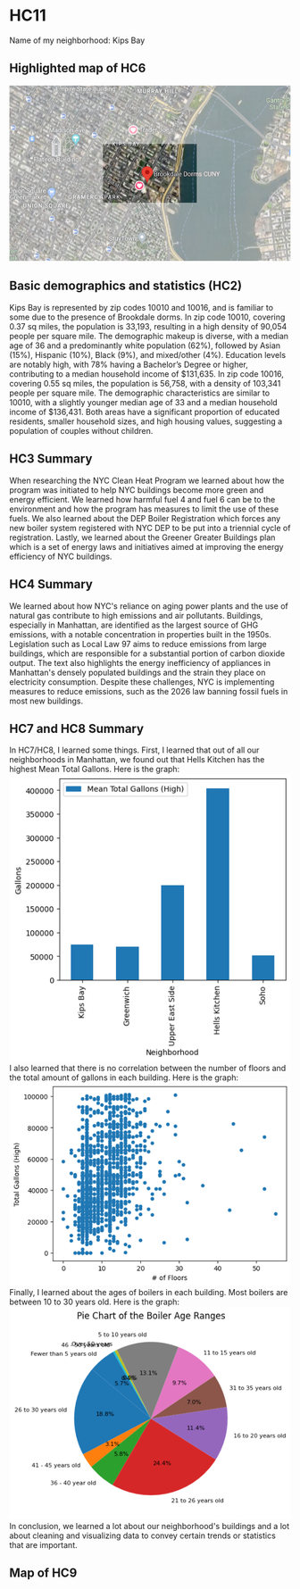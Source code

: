 # HC11
Name of my neighborhood: Kips Bay
## Highlighted map of HC6
![HC6 Highlighted Map](HC6.png)
## Basic demographics and statistics (HC2)
Kips Bay is represented by zip codes 10010 and 10016, and is familiar to some due to the presence of Brookdale dorms. In zip code 10010, covering 0.37 sq miles, the population is 33,193, resulting in a high density of 90,054 people per square mile. The demographic makeup is diverse, with a median age of 36 and a predominantly white population (62%), followed by Asian (15%), Hispanic (10%), Black (9%), and mixed/other (4%). Education levels are notably high, with 78% having a Bachelor’s Degree or higher, contributing to a median household income of $131,635. In zip code 10016, covering 0.55 sq miles, the population is 56,758, with a density of 103,341 people per square mile. The demographic characteristics are similar to 10010, with a slightly younger median age of 33 and a median household income of $136,431. Both areas have a significant proportion of educated residents, smaller household sizes, and high housing values, suggesting a population of couples without children.
## HC3 Summary
When researching the NYC Clean Heat Program we learned about how the program was initiated to help NYC buildings become more green and energy efficient. We learned how harmful fuel 4 and fuel 6 can be to the environment and how the program has measures to limit the use of these fuels. We also learned about the DEP Boiler Registration which forces any new boiler system registered with NYC DEP to be put into a triennial cycle of registration. Lastly, we learned about the Greener Greater Buildings plan which is a set of energy laws and initiatives aimed at improving the energy efficiency of NYC buildings. 
## HC4 Summary
We learned about how NYC's reliance on aging power plants and the use of natural gas contribute to high emissions and air pollutants. Buildings, especially in Manhattan, are identified as the largest source of GHG emissions, with a notable concentration in properties built in the 1950s. Legislation such as Local Law 97 aims to reduce emissions from large buildings, which are responsible for a substantial portion of carbon dioxide output. The text also highlights the energy inefficiency of appliances in Manhattan's densely populated buildings and the strain they place on electricity consumption. Despite these challenges, NYC is implementing measures to reduce emissions, such as the 2026 law banning fossil fuels in most new buildings.
## HC7 and HC8 Summary
In HC7/HC8, I learned some things. First, I learned that out of all our neighborhoods in Manhattan, we found out that Hells Kitchen has the highest Mean Total Gallons. Here is the graph:
![Mean Total Gallons Graph](HellsKitchen.png)
I also learned that there is no correlation between the number of floors and the total amount of gallons in each building. Here is the graph:
![Correlation Graph](Correlation.png)
Finally, I learned about the ages of boilers in each building. Most boilers are between 10 to 30 years old. Here is the graph:
![Boiler Age Graph](BoilerAge.png)
In conclusion, we learned a lot about our neighborhood's buildings and a lot about cleaning and visualizing data to convey certain trends or statistics that are important.
## Map of HC9




